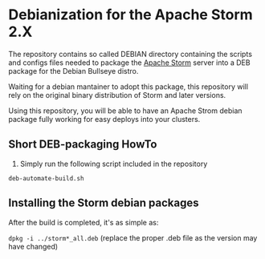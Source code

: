 # Debianization for the Apache Storm 2.X

The repository contains so called DEBIAN directory containing the scripts and configs files needed to package the
[Apache Storm](http://storm.apache.org/) server into a DEB package for the Debian Bullseye distro.

Waiting for a debian mantainer to adopt this package, this repository will rely on the original
binary distribution of Storm and later versions.

Using this repository, you will be able to have an Apache Strom debian package fully working for easy deploys into your clusters.

## Short DEB-packaging HowTo

1. Simply run the following script included in the repository

```deb-automate-build.sh```

## Installing the Storm debian packages

After the build is completed, it's as simple as:

```dpkg -i ../storm*_all.deb``` (replace the proper .deb file as the version may have changed)
